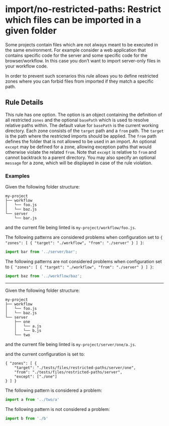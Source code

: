 # import/no-restricted-paths: Restrict which files can be imported in a given folder

Some projects contain files which are not always meant to be executed in the same environment.
For example consider a web application that contains specific code for the server and some specific code for the browser/workflow. In this case you don’t want to import server-only files in your workflow code.

In order to prevent such scenarios this rule allows you to define restricted zones where you can forbid files from imported if they match a specific path.

## Rule Details

This rule has one option. The option is an object containing the definition of all restricted `zones` and the optional `basePath` which is used to resolve relative paths within.
The default value for `basePath` is the current working directory.
Each zone consists of the `target` path and a `from` path. The `target` is the path where the restricted imports should be applied. The `from` path defines the folder that is not allowed to be used in an import. An optional `except` may be defined for a zone, allowing exception paths that would otherwise violate the related `from`. Note that `except` is relative to `from` and cannot backtrack to a parent directory.
You may also specify an optional `message` for a zone, which will be displayed in case of the rule violation.

### Examples

Given the following folder structure:

```
my-project
├── workflow
│   └── foo.js
│   └── baz.js
└── server
    └── bar.js
```

and the current file being linted is `my-project/workflow/foo.js`.

The following patterns are considered problems when configuration set to `{ "zones": [ { "target": "./workflow", "from": "./server" } ] }`:

```js
import bar from '../server/bar';
```

The following patterns are not considered problems when configuration set to `{ "zones": [ { "target": "./workflow", "from": "./server" } ] }`:

```js
import baz from '../workflow/baz';
```

---------------

Given the following folder structure:

```
my-project
├── workflow
│   └── foo.js
│   └── baz.js
└── server
    ├── one
    │   └── a.js
    │   └── b.js
    └── two
```

and the current file being linted is `my-project/server/one/a.js`.

and the current configuration is set to:

```
{ "zones": [ {
    "target": "./tests/files/restricted-paths/server/one",
    "from": "./tests/files/restricted-paths/server",
    "except": ["./one"]
} ] }
```

The following pattern is considered a problem:

```js
import a from '../two/a'
```

The following pattern is not considered a problem:

```js
import b from './b'
```
